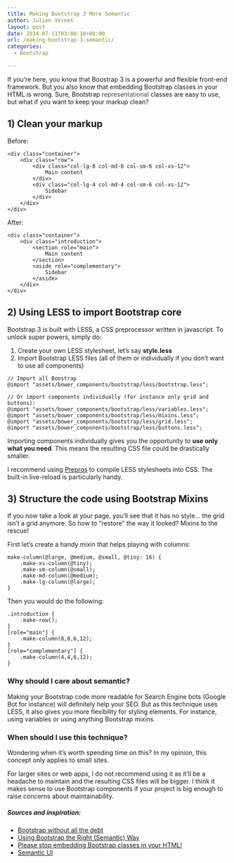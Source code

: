 ```yaml
---
title: Making Bootstrap 3 More Semantic
author: Julien Vernet
layout: post
date: 2014-07-11T03:08:18+00:00
url: /making-bootstrap-3-semantic/
categories:
  - Bootstrap

---
```

If you&#8217;re here, you know that Boostrap 3 is a powerful and flexible front-end framework. But you also know that embedding Bootstrap classes in your HTML is wrong. Sure, Bootstrap <span style="color: #3f4549;">representational</span> classes are easy to use, but what if you want to keep your markup clean?

## 1) Clean your markup

Before:

<pre class="coolsyntax"><code class="lang-markup">&lt;div class="container"&gt;
    &lt;div class="row"&gt;
        &lt;div class="col-lg-8 col-md-8 col-sm-6 col-xs-12"&gt;
            Main content
        &lt;/div&gt;
        &lt;div class="col-lg-4 col-md-4 col-sm-6 col-xs-12"&gt;
            Sidebar
        &lt;/div&gt;
    &lt;/div&gt;
&lt;/div&gt;</code></pre>

After:

<pre class="coolsyntax"><code class="lang-markup">&lt;div class="container"&gt;	
	&lt;div class="introduction"&gt;
		&lt;section role="main"&gt;
			Main content
		&lt;/section&gt;
		&lt;aside role="complementary"&gt;
			Sidebar
		&lt;/aside&gt;
	&lt;/div&gt;
&lt;/div&gt;</code></pre>

## 2) Using LESS to import Bootstrap core

Bootstrap 3 is built with LESS, a CSS preprocessor written in javascript. To unlock super powers, simply do:

  1. Create your own LESS stylesheet, let&#8217;s say **style.less**
  2. Import Bootstrap LESS files (all of them or individually if you don&#8217;t want to use all components)

<pre class="coolsyntax"><code class="lang-css">// Import all Boostrap
@import "assets/bower_components/bootstrap/less/bootstrap.less";

// Or import components individually (for instance only grid and buttons):
@import "assets/bower_components/bootstrap/less/variables.less";
@import "assets/bower_components/bootstrap/less/mixins.less";
@import "assets/bower_components/bootstrap/less/grid.less";
@import "assets/bower_components/bootstrap/less/buttons.less";
</code></pre>

Importing components individually gives you the opportunity to **use only what you need**. This means the resulting CSS file could be drastically smaller.

I recommend using [Prepros][1] to compile LESS stylesheets into CSS. The built-in live-reload is particularly handy.

## 3) Structure the code using Bootstrap Mixins

If you now take a look at your page, you&#8217;ll see that it has no style&#8230; the grid isn&#8217;t a grid anymore. So how to &#8220;restore&#8221; the way it looked? Mixins to the rescue!

First let&#8217;s create a handy mixin that helps playing with columns:

<pre class="coolsyntax"><code class="lang-markup">make-column(@large, @medium, @small, @tiny: 16) {
	.make-xs-column(@tiny);
	.make-sm-column(@small);
	.make-md-column(@medium);
	.make-lg-column(@large);
}</code></pre>

Then you would do the following:

<pre class="coolsyntax"><code class="lang-css">.introduction {
	.make-row();
}
[role="main"] {
	.make-column(8,8,6,12);
}
[role="complementary"] {
	.make-column(4,4,6,12);
}</code></pre>

### Why should I care about semantic?

Making your Bootstrap code more readable for Search Engine bots (Google Bot for instance) will definitely help your SEO. But as this technique uses LESS, it also gives you more flexibility for styling elements. For instance, using variables or using anything Bootstrap mixins.

### When should I use this technique?

Wondering when it&#8217;s worth spending time on this? In my opinion, this concept only applies to small sites.

For larger sites or web apps, I do not recommend using it as it&#8217;ll be a headache to maintain and the resulting CSS files will be bigger. I think it makes sense to use Bootstrap components if your project is big enough to raise concerns about maintainability.

##### Sources and inspiration:

  * [Bootstrap without all the debt][2]
  * [Using Bootstrap the Right (Semantic) Way][3]
  * [Please stop embedding Bootstrap classes in your HTML!][4]
  * [Semantic UI][5]

 [1]: http://alphapixels.com/prepros/
 [2]: https://coderwall.com/p/wixovg
 [3]: http://www.ostraining.com/blog/coding/bootstrap-right-way/
 [4]: http://ruby.bvision.com/blog/please-stop-embedding-bootstrap-classes-in-your-html
 [5]: http://semantic-ui.com/